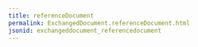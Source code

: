 ```yaml
---
title: referenceDocument
permalink: ExchangedDocument.referenceDocument.html
jsonid: exchangeddocument_referencedocument
---
```

